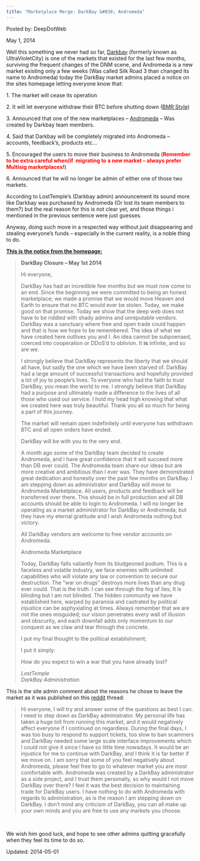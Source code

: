 ```yaml
---
title: "Marketplace Merge: DarkBay &#038; Andromeda"
---
```


Posted by: DeepDotWeb

<span>May 1, 2014</span>

<p>Well this something we never had so far, <a href="marketplace-directory/listing/ultravioletcity">Darkbay</a> (formerly known as UltraVioletCity) is one of the markets that existed for the last few months, surviving the frequent changes of the DNM scene, and Andromeda is a new market existing only a few weeks (Was called Silk Road 3 than changed its name to Andromeda) today the DarkBay market admins placed a notice on the sites homepage letting everyone know that:</p>
<p>1. The market will cease its operation</p>
<p>2. It will let everyone withdraw their BTC before shutting down (<a href="/2013/12/01/bmr-is-shutting-down/">BMR Style</a>)</p>
<p>3. Announced that one of the new marketplaces &#8211; <a href="marketplace-directory/listing/andromeda-market">Andromeda</a> &#8211; Was created by Darkbay team members.</p>
<p>4. Said that Darkbay will be completely migrated into Andromeda &#8211;  accounts, feedback&#8217;s, products etc&#8230;</p>
<p>5. Encouraged the users to move their business to Andromeda (<strong><span style="color: #ff0000;">Remember to be extra careful when/if  migrating to a new market &#8211; always prefer Multisig marketplaces!</span></strong>)</p>
<p>6. Announced that he will no longer be admin of either one of those two markets.</p>
<p>According to LostTemple&#8217;s (Darkbay admin) announcement its sound more like Darkbay was purchased by Andromeda (Or lost its team members to them?) but the real reason for this is not clear yet, and those things i mentioned in the previous sentence were just guesses.</p>
<p>Anyway, doing such move in a respected way without just disappearing and stealing everyone&#8217;s funds &#8211; especially in the current reality, is a noble thing to do.</p>
<p><span style="text-decoration: underline;"><strong>This is the notice from the homepage:</strong></span></p>
<blockquote>
<div align="left">
<p><b>DarkBay Closure &#8211; May 1st 2014</b></p>
<p>Hi everyone,</p>
<p>DarkBay has had an incredible few months but we must now come to an end. Since the beginning we were committed to being an honest marketplace; we made a promise that we would move Heaven and Earth to ensure that no BTC would ever be stolen. Today, we make good on that promise. Today we show that the deep web does not have to be riddled with shady admins and unreputable vendors. DarkBay was a sanctuary where free and open trade could happen and that is how we hope to be remembered. The idea of what we have created here outlives you and I. An idea cannot be subpoenaed, coerced into cooperation or DDoS&#8217;d to oblivion. It <b>is</b> infinite, and so are we.</p>
<p>I strongly believe that DarkBay represents the liberty that we should all have, but sadly the one which we have been starved of. DarkBay had a large amount of successful transactions and hopefully provided a lot of joy to people&#8217;s lives. To everyone who had the faith to trust DarkBay, you mean the world to me. I strongly believe that DarkBay had a purpose and ultimately made a difference to the lives of all those who used our service. I hold my head high knowing that what we created here was truly beautiful. Thank you all so much for being a part of this journey.</p>
<p>The market will remain open indefinitely until everyone has withdrawn BTC and all open orders have ended.</p>
<p>DarkBay will be with you to the very end.</p>
<p>A month ago some of the DarkBay team decided to create Andromeda, and I have great confidence that it will succeed more than DB ever could. The Andromeda team share our ideas but are more creative and ambitious than I ever was. They have demonstrated great dedication and honestly over the past few months on DarkBay. I am stepping down as administrator and DarkBay will move to Andromeda Marketplace. All users, products and feedback will be transferred over there. This should be in full production and all DB accounts should be able to login to Andromeda. I will no longer be operating as a market administrator for DarkBay or Andromeda; but they have my eternal gratitude and I wish Andromeda nothing but victory.</p>
<p>All DarkBay vendors are welcome to free vendor accounts on Andromeda.</p>
<p>Andromeda Marketplace</p>
<p>Today, DarkBay falls valiantly from its bludgeoned podium. This is a faceless and volatile industry, we face enemies with unlimited capabilities who will violate any law or convention to secure our destruction. The &#8220;war on drugs&#8221; destroys more lives than any drug ever could. That is the truth. I can see through the fog of lies; It is blinding but I am not blinded. The hidden community we have established here, warped by paranoia and castrated by political injustice can be asphyxiating at times. Always remember that we are not the ones misguided; our vision penetrates every wall of illusion and obscurity, and each downfall adds only momentum to our conquest as we claw and tear through the concrete.</p>
<p>I put my final thought to the political establishment;</p>
<p>I put it simply:</p>
<p>How do you expect to win a war that you have already lost?</p>
<p><i>LostTemple<br/>
    DarkBay Administration</i></p>
</div>
</blockquote>
<div align="left"></div>
<p>This is the site admin comment about the reasons he chose to leave the market as it was published on this <a href="http://www.reddit.com/r/DarkNetMarkets/comments/24fsrs/darkbay_closing_sent_everyone_to_andromeda/">reddit</a> thread:</p>
<blockquote><p>Hi everyone, I will try and answer some of the questions as best I can. I need to step down as DarkBay administrator. My personal life has taken a huge toll from running this market, and it would negatively affect everyone if I continued on regardless. During the final days, I was too busy to respond to support tickets, too slow to ban scammers and DarkBay needed some large scale interface improvements which I could not give it since I have so little time nowadays. It would be an injustice for me to continue with DarkBay, and I think it is far better if we move on. I am sorry that some of you feel negatively about Andromeda, please feel free to go to whatever market you are most comfortable with. Andromeda was created by a DarkBay administrator as a side project, and I trust them personally, so why would I not move DarkBay over there? I feel it was the best decision to maintaining trade for DarkBay users. I have nothing to do with Andromeda with regards to administration, as is the reason I am stepping down on DarkBay. I don&#8217;t mind any criticism of DarkBay, you can all make up your own minds and you are free to use any markets you choose.</p></blockquote>
<p>&nbsp;</p>
<p>We wish him good luck, and hope to see other admins quitting gracefully when they feel its time to do so.</p>

Updated: 2014-05-01
    
